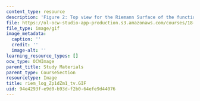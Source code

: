 ```yaml
---
content_type: resource
description: 'Figure 2: Top view for the Riemann Surface of the function f(z)=log((z+1)/(z-1))'
file: https://ol-ocw-studio-app-production.s3.amazonaws.com/courses/18-04-complex-variables-with-applications-fall-1999/94e4293fe9d0b93df2b064efe9d44076_riem_log_Zp1dZm1_tv.GIF
file_type: image/gif
image_metadata:
  caption: ''
  credit: ''
  image-alt: ''
learning_resource_types: []
ocw_type: OCWImage
parent_title: Study Materials
parent_type: CourseSection
resourcetype: Image
title: riem_log_Zp1dZm1_tv.GIF
uid: 94e4293f-e9d0-b93d-f2b0-64efe9d44076
---
```

